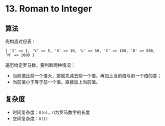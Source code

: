 # 13. Roman to Integer
## 算法
先构造对应表：
```
{ 'I' => 1, 'V' => 5, 'X' => 10, 'L' => 50, 'C' => 100, 'D' => 500, 'M' => 1000 }
```

遍历给定罗马数，要判断两种情况：
- 当前值比前一个值大，那就先减去前一个值，再加上当前值与前一个值的差；
- 当前值小于等于前一个值，直接加上当前值。

## 复杂度
- 时间复杂度：`O(n)`，n为罗马数字的长度
- 空间复杂度：`O(1)`

